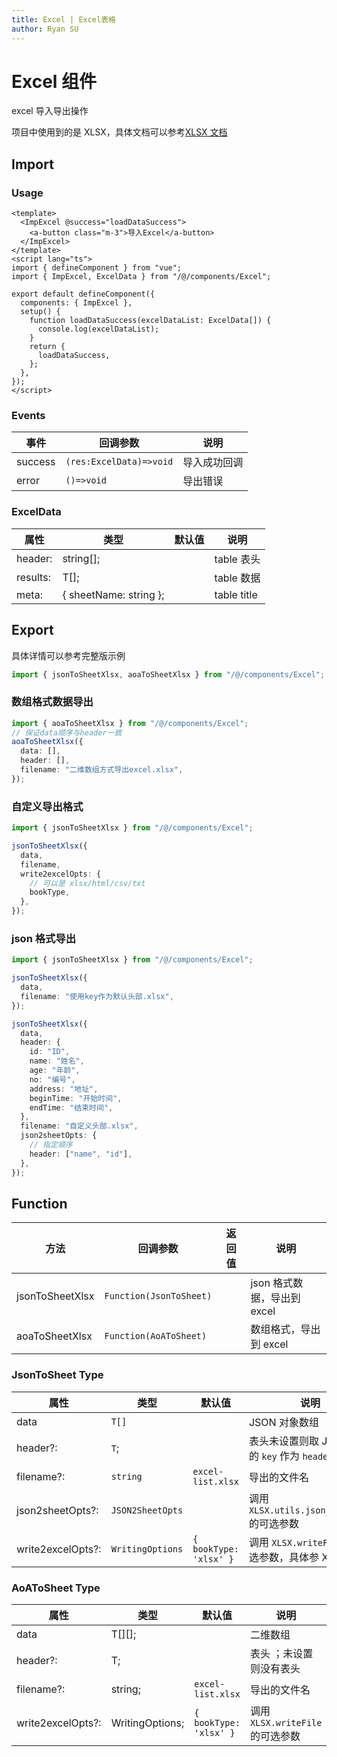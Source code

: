 ```yaml
---
title: Excel | Excel表格
author: Ryan SU
---
```


# Excel 组件

excel 导入导出操作

项目中使用到的是 XLSX，具体文档可以参考[XLSX 文档](https://sheetjs.com/)

## Import

### Usage

```vue
<template>
  <ImpExcel @success="loadDataSuccess">
    <a-button class="m-3">导入Excel</a-button>
  </ImpExcel>
</template>
<script lang="ts">
import { defineComponent } from "vue";
import { ImpExcel, ExcelData } from "/@/components/Excel";

export default defineComponent({
  components: { ImpExcel },
  setup() {
    function loadDataSuccess(excelDataList: ExcelData[]) {
      console.log(excelDataList);
    }
    return {
      loadDataSuccess,
    };
  },
});
</script>
```

### Events

| 事件    | 回调参数                | 说明         |
| ------- | ----------------------- | ------------ |
| success | `(res:ExcelData)=>void` | 导入成功回调 |
| error   | `()=>void`              | 导出错误     |

### ExcelData

| 属性     | 类型                   | 默认值 | 说明        |
| -------- | ---------------------- | ------ | ----------- |
| header:  | string[];              |        | table 表头  |
| results: | T[];                   |        | table 数据  |
| meta:    | { sheetName: string }; |        | table title |

## Export

具体详情可以参考完整版示例

```ts
import { jsonToSheetXlsx, aoaToSheetXlsx } from "/@/components/Excel";
```

### 数组格式数据导出

```ts
import { aoaToSheetXlsx } from "/@/components/Excel";
// 保证data顺序与header一致
aoaToSheetXlsx({
  data: [],
  header: [],
  filename: "二维数组方式导出excel.xlsx",
});
```

### 自定义导出格式

```ts
import { jsonToSheetXlsx } from "/@/components/Excel";

jsonToSheetXlsx({
  data,
  filename,
  write2excelOpts: {
    // 可以是 xlsx/html/csv/txt
    bookType,
  },
});
```

### json 格式导出

```ts
import { jsonToSheetXlsx } from "/@/components/Excel";

jsonToSheetXlsx({
  data,
  filename: "使用key作为默认头部.xlsx",
});

jsonToSheetXlsx({
  data,
  header: {
    id: "ID",
    name: "姓名",
    age: "年龄",
    no: "编号",
    address: "地址",
    beginTime: "开始时间",
    endTime: "结束时间",
  },
  filename: "自定义头部.xlsx",
  json2sheetOpts: {
    // 指定顺序
    header: ["name", "id"],
  },
});
```

## Function

| 方法            | 回调参数                | 返回值 | 说明                        |
| --------------- | ----------------------- | ------ | --------------------------- |
| jsonToSheetXlsx | `Function(JsonToSheet)` |        | json 格式数据，导出到 excel |
| aoaToSheetXlsx  | `Function(AoAToSheet)`  |        | 数组格式，导出到 excel      |

### JsonToSheet Type

| 属性              | 类型             | 默认值                 | 说明                                               |
| ----------------- | ---------------- | ---------------------- | -------------------------------------------------- |
| data              | `T[]`            |                        | JSON 对象数组                                      |
| header?:          | `T`;             |                        | 表头未设置则取 JSON 对象的 `key` 作为 `header`     |
| filename?:        | `string`         | `excel-list.xlsx`      | 导出的文件名                                       |
| json2sheetOpts?:  | `JSON2SheetOpts` |                        | 调用 `XLSX.utils.json_to_sheet` 的可选参数         |
| write2excelOpts?: | `WritingOptions` | `{ bookType: 'xlsx' }` | 调用 `XLSX.writeFile` 的可选参数，具体参 XLSX 文档 |

### AoAToSheet Type

| 属性              | 类型            | 默认值                 | 说明                             |
| ----------------- | --------------- | ---------------------- | -------------------------------- |
| data              | T[][];          |                        | 二维数组                         |
| header?:          | T;              |                        | 表头 ；未设置则没有表头          |
| filename?:        | string;         | `excel-list.xlsx`      | 导出的文件名                     |
| write2excelOpts?: | WritingOptions; | `{ bookType: 'xlsx' }` | 调用 `XLSX.writeFile` 的可选参数 |
